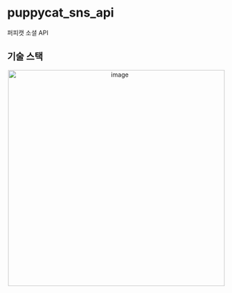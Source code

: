 # puppycat_sns_api
퍼피캣 소셜 API



## 기술 스택
<p align="center"><img width="500" height="500" alt="image" src="https://github.com/odong2/puppycat_sns_api/assets/95892601/ec8ecab5-6590-4790-8e72-b4fcbc8c4e58"></p>
